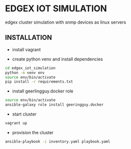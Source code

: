 # EDGEX IOT SIMULATION

edgex cluster simulation with snmp devices as linux servers

## INSTALLATION

- install vagrant

- create python venv and install dependencies

```bash
cd edgex_iot_simulation
python -m venv env 
source env/bin/activate
pip install -r requirements.txt
```

- install geerlingguy.docker role

```bash
source env/bin/activate
ansible-galaxy role install geeringguy.docker
```

- start cluster

```bash
vagrant up
```

- provision the cluster

```bash
ansible-playbook -i inventory.yaml playbook.yaml
```
